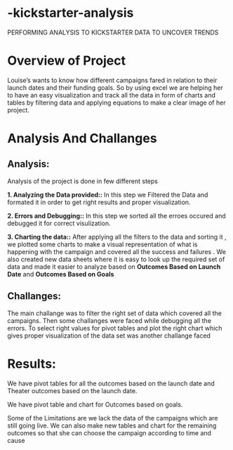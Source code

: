 # -kickstarter-analysis
PERFORMING ANALYSIS TO KICKSTARTER DATA TO UNCOVER TRENDS

# Overview of Project
Louise’s wants to know how different campaigns fared in relation to their launch dates and their funding goals. So by using excel we are helping her to have an easy visualization and track all the data in form of charts and tables by filtering data and applying equations to make a clear image of her project. 

# Analysis And Challanges
## Analysis: 
Analysis of the project is done in few different steps

**1. Analyzing the Data provided::**
 In this step we Filtered the Data and formated it in order to get right results and proper visualization. 
 
 **2. Errors and Debugging::**
 In this step we sorted all the erroes occured and debugged it for correct visulization.

**3. Charting the data::**
After applying all the filters to the data and sorting it , we plotted some charts to make a visual representation of what is happening with the campaign and covered all the success and failures . We also created new data sheets where it is easy to look up the required set of data and made it easier to analyze based on **Outcomes Based on Launch Date** and **Outcomes Based on Goals**

## Challanges: 
The main challange was to filter the right set of data which covered all the campaigns. Then some challanges were faced while debugging all the errors. To select right values for pivot tables and plot the right chart which gives proper visualization of the data set was another challange faced 

# Results:
We have pivot tables for all the outcomes based on the launch date and Theater outcomes based on the launch date.

We have pivot table and chart for Outcomes based on goals.

Some of the Limitations are we lack the data of the campaigns which are still going live. 
We can also make new tables and chart for the remaining outcomes so that she can choose the campaign according to time and cause
